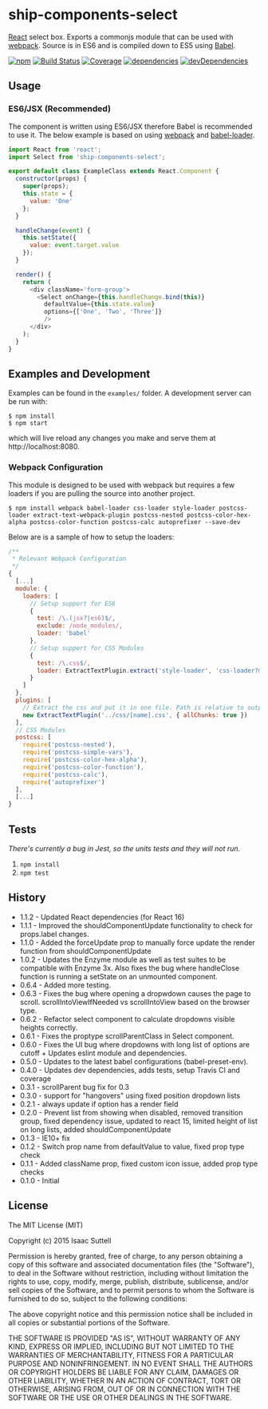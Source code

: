 # ship-components-select
[React](http://facebook.github.io/react/) select box. Exports a commonjs module that can be used with [webpack](http://webpack.github.io/). Source is in ES6 and is compiled down to ES5 using [Babel](https://babeljs.io/).

[![npm](https://img.shields.io/npm/v/ship-components-select.svg)](https://www.npmjs.com/package/ship-components-select)
[![Build Status](http://img.shields.io/travis/ship-components/ship-components-select/master.svg?style=flat)](https://travis-ci.org/ship-components/ship-components-select)
[![Coverage](http://img.shields.io/coveralls/ship-components/ship-components-select.svg?style=flat)](https://coveralls.io/github/ship-components/ship-components-select)
[![dependencies](https://img.shields.io/david/ship-components/ship-components-select.svg?style=flat)](https://david-dm.org/ship-components/ship-components-select)
[![devDependencies](https://img.shields.io/david/dev/ship-components/ship-components-select.svg?style=flat)](https://david-dm.org/ship-components/ship-components-select?type=dev)

## Usage

### ES6/JSX (Recommended)
The component is written using ES6/JSX therefore Babel is recommended to use it. The below example is based on using [webpack](http://webpack.github.io/) and [babel-loader](https://github.com/babel/babel-loader).
```js
import React from 'react';
import Select from 'ship-components-select';

export default class ExampleClass extends React.Component {
  constructor(props) {
    super(props);
    this.state = {
      value: 'One'
    };
  }

  handleChange(event) {
    this.setState({
      value: event.target.value
    });
  }

  render() {
    return (
      <div className='form-group'>
        <Select onChange={this.handleChange.bind(this)}
          defaultValue={this.state.value}
          options={['One', 'Two', 'Three']}
          />
      </div>
    );
  }
}
```

## Examples and Development
Examples can be found in the `examples/` folder. A development server can be run with:

```shell
$ npm install
$ npm start
```

which will live reload any changes you make and serve them at http://localhost:8080.

### Webpack Configuration
This module is designed to be used with webpack but requires a few loaders if you are pulling the source into another project.

```shell
$ npm install webpack babel-loader css-loader style-loader postcss-loader extract-text-webpack-plugin postcss-nested postcss-color-hex-alpha postcss-color-function postcss-calc autoprefixer --save-dev
```

Below are is a sample of how to setup the loaders:

```js
/**
 * Relevant Webpack Configuration
 */
{
  [...]
  module: {
    loaders: [
      // Setup support for ES6
      {
        test: /\.(jsx?|es6)$/,
        exclude: /node_modules/,
        loader: 'babel'
      },
      // Setup support for CSS Modules
      {
        test: /\.css$/,
        loader: ExtractTextPlugin.extract('style-loader', 'css-loader?modules&importLoaders=1&localIdentName=[name]__[local]___[hash:base64:5]!postcss-loader')
      }
    ]
  },
  plugins: [
    // Extract the css and put it in one file. Path is relative to output path
    new ExtractTextPlugin('../css/[name].css', { allChunks: true })
  ],
  // CSS Modules
  postcss: [
    require('postcss-nested'),
    require('postcss-simple-vars'),
    require('postcss-color-hex-alpha'),
    require('postcss-color-function'),
    require('postcss-calc'),
    require('autoprefixer')
  ],
  [...]
}
```

## Tests

*There's currently a bug in Jest, so the units tests and they will not run.*

1. `npm install`
2. `npm test`

## History
* 1.1.2 - Updated React dependencies (for React 16)
* 1.1.1 - Improved the shouldComponentUpdate functionality to check for props.label changes.
* 1.1.0 - Added the forceUpdate prop to manually force update the render function from shouldComponentUpdate
* 1.0.2 - Updates the Enzyme module as well as test suites to be compatible with Enzyme 3x. Also fixes the bug where handleClose function is running a setState on an unmounted component.
* 0.6.4 - Added more testing.
* 0.6.3 - Fixes the bug where opening a dropwdown causes the page to scroll. scrollIntoViewIfNeeded vs scrollIntoView based on the browser type.
* 0.6.2 - Refactor select component to calculate dropdowns visible heights correctly.
* 0.6.1 - Fixes the proptype scrollParentClass in Select component.
* 0.6.0 - Fixes the UI bug where dropdowns with long list of options are cutoff + Updates eslint module and dependencies.
* 0.5.0 - Updates to the latest babel configurations (babel-preset-env).
* 0.4.0 - Updates dev dependencies, adds tests, setup Travis CI and coverage
* 0.3.1 - scrollParent bug fix for 0.3
* 0.3.0 - support for "hangovers" using fixed position dropdown lists
* 0.2.1 - always update if option has a render field
* 0.2.0 - Prevent list from showing when disabled, removed transition group, fixed dependency issue, updated to react 15, limited height of list on long lists, added shouldComponentUpdate
* 0.1.3 - IE10+ fix
* 0.1.2 - Switch prop name from defaultValue to value, fixed prop type check
* 0.1.1 - Added className prop, fixed custom icon issue, added prop type checks
* 0.1.0 - Initial

## License
The MIT License (MIT)

Copyright (c) 2015 Isaac Suttell

Permission is hereby granted, free of charge, to any person obtaining a copy
of this software and associated documentation files (the "Software"), to deal
in the Software without restriction, including without limitation the rights
to use, copy, modify, merge, publish, distribute, sublicense, and/or sell
copies of the Software, and to permit persons to whom the Software is
furnished to do so, subject to the following conditions:

The above copyright notice and this permission notice shall be included in all
copies or substantial portions of the Software.

THE SOFTWARE IS PROVIDED "AS IS", WITHOUT WARRANTY OF ANY KIND, EXPRESS OR
IMPLIED, INCLUDING BUT NOT LIMITED TO THE WARRANTIES OF MERCHANTABILITY,
FITNESS FOR A PARTICULAR PURPOSE AND NONINFRINGEMENT. IN NO EVENT SHALL THE
AUTHORS OR COPYRIGHT HOLDERS BE LIABLE FOR ANY CLAIM, DAMAGES OR OTHER
LIABILITY, WHETHER IN AN ACTION OF CONTRACT, TORT OR OTHERWISE, ARISING FROM,
OUT OF OR IN CONNECTION WITH THE SOFTWARE OR THE USE OR OTHER DEALINGS IN THE
SOFTWARE.
